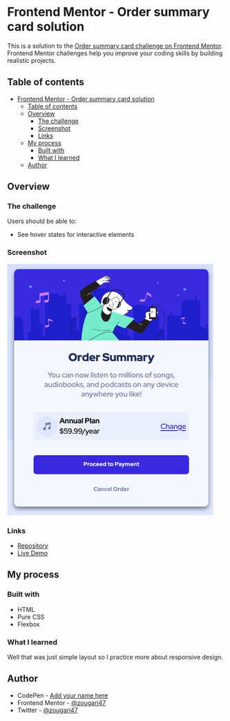 # Frontend Mentor - Order summary card solution

This is a solution to the [Order summary card challenge on Frontend Mentor](https://www.frontendmentor.io/challenges/order-summary-component-QlPmajDUj). Frontend Mentor challenges help you improve your coding skills by building realistic projects.

## Table of contents

- [Frontend Mentor - Order summary card solution](#frontend-mentor---order-summary-card-solution)
  - [Table of contents](#table-of-contents)
  - [Overview](#overview)
    - [The challenge](#the-challenge)
    - [Screenshot](#screenshot)
    - [Links](#links)
  - [My process](#my-process)
    - [Built with](#built-with)
    - [What I learned](#what-i-learned)
  - [Author](#author)

## Overview

### The challenge

Users should be able to:

- See hover states for interactive elements

### Screenshot

![](./images/ScreenShot.png)

### Links

- [Repository](https://github.com/zougari47/order-summary-component-main)
- [Live Demo](https://zougari47.github.io/order-summary-component-main/)

## My process

### Built with

- HTML
- Pure CSS
- Flexbox

### What I learned

Well that was just simple layout so I practice more about responsive design.

## Author

- CodePen - [Add your name here](https://codepen.io/zougari47)
- Frontend Mentor - [@zougari47](https://www.frontendmentor.io/profile/zougari47)
- Twitter - [@zougari47](https://www.twitter.com/zougari47)
